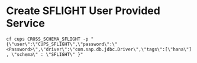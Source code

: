 # Create SFLIGHT User Provided Service

```shell
cf cups CROSS_SCHEMA_SFLIGHT -p "{\"user\":\"CUPS_SFLIGHT\",\"password\":\"<Password>\",\"driver\":\"com.sap.db.jdbc.Driver\",\"tags\":[\"hana\"] , \"schema\" : \"SFLIGHT\" }"
```
